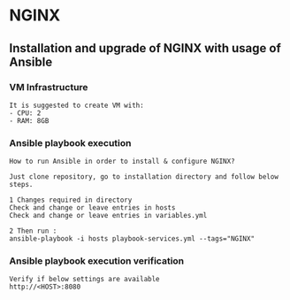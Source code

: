 # NGINX
## Installation and upgrade of NGINX with usage of Ansible 

### VM Infrastructure
```
It is suggested to create VM with:  
- CPU: 2
- RAM: 8GB
```

### Ansible playbook execution
```
How to run Ansible in order to install & configure NGINX?

Just clone repository, go to installation directory and follow below steps.

1 Changes required in directory
Check and change or leave entries in hosts
Check and change or leave entries in variables.yml

2 Then run :
ansible-playbook -i hosts playbook-services.yml --tags="NGINX"
```

### Ansible playbook execution verification
```
Verify if below settings are available
http://<HOST>:8080
```